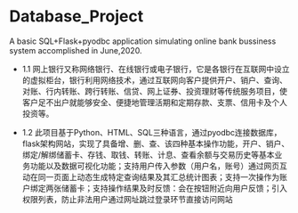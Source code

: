# Database_Project
A basic SQL+Flask+pyodbc application simulating online bank bussiness system accomplished in June,2020.

* 1.1 网上银行又称网络银行、在线银行或电子银行，它是各银行在互联网中设立的虚拟柜台，银行利用网络技术，通过互联网向客户提供开户、销户、查询、对账、行内转账、跨行转账、信贷、网上证券、投资理财等传统服务项目，使客户足不出户就能够安全、便捷地管理活期和定期存款、支票、信用卡及个人投资等。

* 1.2 此项目基于Python、HTML、SQL三种语言，通过pyodbc连接数据库，flask架构网站，实现了具备增、删、查、该四种基本操作功能，开户、销户、绑定/解绑储蓄卡、存钱、取钱、转账、计息、查看余额与交易历史等基本业务功能以及数据可视化功能；支持用户传入参数（用户名，账号）通过网页互动在同一页面上动态生成特定查询结果及其汇总统计图表；支持一次操作为账户绑定两张储蓄卡；支持操作结果及时反馈：会在按钮附近向用户反馈；引入权限列表，防止非法用户通过网址跳过登录环节直接访问网站

